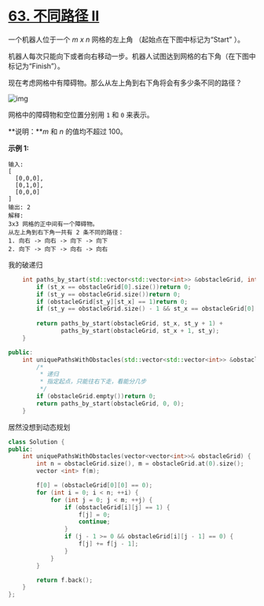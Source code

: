 # [63. 不同路径 II](https://leetcode-cn.com/problems/unique-paths-ii/)

一个机器人位于一个 *m x n* 网格的左上角 （起始点在下图中标记为“Start” ）。

机器人每次只能向下或者向右移动一步。机器人试图达到网格的右下角（在下图中标记为“Finish”）。

现在考虑网格中有障碍物。那么从左上角到右下角将会有多少条不同的路径？

![img](https://assets.leetcode-cn.com/aliyun-lc-upload/uploads/2018/10/22/robot_maze.png)

网格中的障碍物和空位置分别用 `1` 和 `0` 来表示。

**说明：***m* 和 *n* 的值均不超过 100。

**示例 1:**

```
输入:
[
  [0,0,0],
  [0,1,0],
  [0,0,0]
]
输出: 2
解释:
3x3 网格的正中间有一个障碍物。
从左上角到右下角一共有 2 条不同的路径：
1. 向右 -> 向右 -> 向下 -> 向下
2. 向下 -> 向下 -> 向右 -> 向右
```

我的破递归

```c++
    int paths_by_start(std::vector<std::vector<int>> &obstacleGrid, int st_x, int st_y) {
        if (st_x == obstacleGrid[0].size())return 0;
        if (st_y == obstacleGrid.size())return 0;
        if (obstacleGrid[st_y][st_x] == 1)return 0;
        if (st_y == obstacleGrid.size() - 1 && st_x == obstacleGrid[0].size() - 1)return 1;
        
        return paths_by_start(obstacleGrid, st_x, st_y + 1) +
               paths_by_start(obstacleGrid, st_x + 1, st_y);
    }

public:
    int uniquePathsWithObstacles(std::vector<std::vector<int>> &obstacleGrid) {
        /*
         * 递归
         * 指定起点，只能往右下走，看能分几步
         */
        if (obstacleGrid.empty())return 0;
        return paths_by_start(obstacleGrid, 0, 0);
    }
```

居然没想到动态规划

```c++
class Solution {
public:
    int uniquePathsWithObstacles(vector<vector<int>>& obstacleGrid) {
        int n = obstacleGrid.size(), m = obstacleGrid.at(0).size();
        vector <int> f(m);

        f[0] = (obstacleGrid[0][0] == 0);
        for (int i = 0; i < n; ++i) {
            for (int j = 0; j < m; ++j) {
                if (obstacleGrid[i][j] == 1) {
                    f[j] = 0;
                    continue;
                }
                if (j - 1 >= 0 && obstacleGrid[i][j - 1] == 0) {
                    f[j] += f[j - 1];
                }
            }
        }

        return f.back();
    }
};
```
